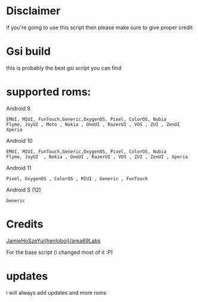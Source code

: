 # Disclaimer
if you're going to use this script then please make sure to give proper credit


# Gsi build
this is probably the best gsi script you can find


# supported roms:

Android 9
```
EMUI, MIUI, FunTouch,Generic,OxygenOS, Pixel, ColorOS, Nubia
Flyme, JoyUI , Moto , Nokia , OneUI , RazerUI , VOS , ZUI , ZenUI
Xperia
```

Android 10
```
EMUI, MIUI, FunTouch,Generic,OxygenOS, Pixel, ColorOS, Nubia
Flyme, JoyUI  , Nokia , OneUI , RazerUI , VOS , ZUI , ZenUI , Xperia
```
Android 11
```
Pixel, OxygenOS , ColorOS , MIUI , Generic , FunTouch
```
Android S (12)
```
Generic
```

# Credits
[JamieHoSzeYui(henloboi)/area69Labs](https://github.com/JamieHoSzeYui/GSI-Automation)


For the base script (i changed most of it :P)

# updates
i will always add updates and more roms 
